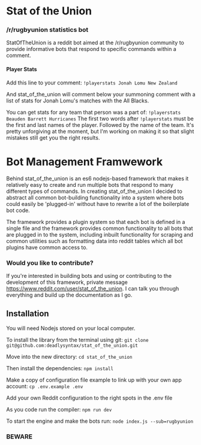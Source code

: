 # Stat of the Union
### /r/rugbyunion statistics bot
StatOfTheUnion is a reddit bot aimed at the /r/rugbyunion community to provide informative bots that respond to specific commands within a comment.

#### Player Stats
Add this line to your comment:
`
!playerstats Jonah Lomu New Zealand
`

And stat_of_the_union will comment below your summoning comment with a list of stats for Jonah Lomu's matches with the All Blacks.

You can get stats for any team that person was a part of:
`
!playerstats Beauden Barrett Hurricanes
`
The first two words after `!playerstats` must be the first and last names of the player. Followed by the name of the team. It's pretty unforgiving at the moment, but I'm working on making it so that slight mistakes still get you the right results.


# Bot Management Framwework
Behind stat_of_the_union is an es6 nodejs-based framework that makes it relatively easy to create and run multiple bots that respond to many different types of commands. In creating stat_of_the_union I decided to abstract all common bot-building functionality into a system where bots could easily be 'plugged-in' without have to rewrite a lot of the boilerplate bot code.

The framework provides a plugin system so that each bot is defined in a single file and the framework provides common functionality to all bots that are plugged in to the system, including inbuilt functionality for scraping and common utilities such as formatting data into reddit tables which all bot plugins have common access to.

### Would you like to contribute?
If you're interested in building bots and using or contributing to the development of this framework, private message https://www.reddit.com/user/stat_of_the_union. I can talk you through everything and build up the documentation as I go. 

## Installation
You will need Nodejs stored on your local computer.

To install the library from the terminal using git:
`
git clone git@github.com:deadlysyntax/stat_of_the_union.git
`

Move into the new directory:
`
cd stat_of_the_union
`

Then install the dependencies:
`
npm install
`

Make a copy of configuration file example to link up with your own app account:
`
cp .env.example .env
`

Add your own Reddit configuration to the right spots in the .env file

As you code run the compiler:
`
npm run dev
`

To start the engine and make the bots run:
`
node index.js --sub=rugbyunion
`

### BEWARE
